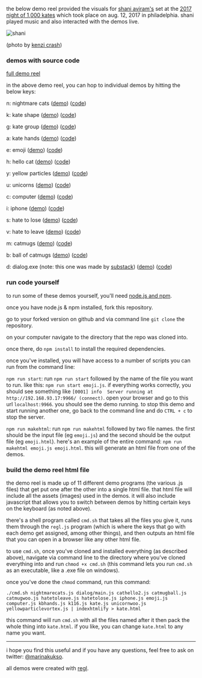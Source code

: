 the below demo reel provided the visuals for [shani
aviram's](http://shaniaviram.net/) set at the [2017 night of 1,000
kates](https://www.facebook.com/1000kates) which took place 
on aug. 12, 2017 in philadelphia. shani played music and also interacted with
the demos live.

![shani](https://kitties.neocities.org/2017-08-12-01-sm.jpg)

(photo by [kenzi crash](http://kenzicrash.com))


### demos with source code


[full demo reel](https://kitties.neocities.org/kate.html)

in the above demo reel, you can hop to individual demos by hitting the below
keys:

n: nightmare cats ([demo](https://kitties.neocities.org/nightmarecats.html))
([code](https://github.com/mk30/regl-demo-reel/blob/master/nightmarecats.js))

k: kate shape ([demo](https://kitties.neocities.org/deepergeometry.html))
([code](https://github.com/mk30/regl-demo-reel/blob/master/kate.js))

g: kate group ([demo](https://kitties.neocities.org/k116.html))
([code](https://github.com/mk30/regl-demo-reel/blob/master/k116.js))

a: kate hands ([demo](https://kitties.neocities.org/kbhands.html))
([code](https://github.com/mk30/regl-demo-reel/blob/master/kbhands.js))

e: emoji ([demo](https://kitties.neocities.org/emoji.html))
([code](https://github.com/mk30/regl-demo-reel/blob/master/emoji.js))

h: hello cat ([demo](https://kitties.neocities.org/cathello2.html))
([code](https://github.com/mk30/regl-demo-reel/blob/master/cathello2.js))

y: yellow particles
([demo](https://kitties.neocities.org/yellowparticlevortex.html))
([code](https://github.com/mk30/regl-demo-reel/blob/master/yellowparticlevortex.js))

u: unicorns ([demo](https://kitties.neocities.org/unicornwoo.html))
([code](https://github.com/mk30/regl-demo-reel/blob/master/unicornwoo.js))

c: computer ([demo](https://kitties.neocities.org/computer.html))
([code](https://github.com/mk30/regl-demo-reel/blob/master/computer.js))

i: iphone ([demo](https://kitties.neocities.org/iphone.html))
([code](https://github.com/mk30/regl-demo-reel/blob/master/iphone.js))

s: hate to lose ([demo](https://kitties.neocities.org/hatetolose.html))
([code](https://github.com/mk30/regl-demo-reel/blob/master/hatetolose.js))

v: hate to leave ([demo](https://kitties.neocities.org/hatetoleave.html))
([code](https://github.com/mk30/regl-demo-reel/blob/master/hatetoleave.js))

m: catmugs ([demo](https://kitties.neocities.org/catmugwoo.html))
([code](https://github.com/mk30/regl-demo-reel/blob/master/catmugwoo.js))

b: ball of catmugs ([demo](https://kitties.neocities.org/catmugball.html))
([code](https://github.com/mk30/regl-demo-reel/blob/master/catmugball.js))

d: dialog.exe (note: this one was made by [substack](https://twitter.com/substack))
([demo](https://substack.neocities.org/dialog.exe/))
([code](https://github.com/substack/glart/tree/master/dialog.exe))


### run code yourself

to run some of these demos yourself, you'll need [node.js and
npm](https://nodejs.org/en/download/).

once you have node.js & npm installed, fork this repository.

go to your forked version on github and via command line `git clone` the repository.

on your computer navigate to the directory that the repo was cloned into.

once there, do `npm install` to install the required dependencies.

once you've installed, you will have access to a number of scripts you can run
from the command line:

`npm run start`: run `npm run start` followed by the name of the file you want
to run. like this: `npm run start emoji.js`. if everything works correctly, you
should see something like `[0001] info  Server running at
http://192.168.93.17:9966/ (connect)`. open your browser and go to this url
`localhost:9966`. you should see the demo running. to stop this demo and start
running another one, go back to the command line and do `CTRL + c` to stop the
server. 

`npm run makehtml`: run `npm run makehtml` followed by two file names. the first
should be the input file (eg `emoji.js`) and the second should be the output
file (eg `emoji.html`). here's an example of the entire command: `npm run
makehtml emoji.js emoji.html`. this will generate an html file from one of the
demos.  

### build the demo reel html file

the demo reel is made up of 11 different demo programs (the various .js files)
that get put one after the other into a single html file. that html file will
include all the assets (images) used in the demos. it will also include
javascript that allows you to switch between demos by hitting certain keys on
the keyboard (as noted above).

there's a shell program called `cmd.sh` that takes all the files you give it,
runs them through the `regl.js` program (which is where the keys that go with
each demo get assigned, among other things), and then outputs an html file that
you can open in a browser like any other html file.

to use `cmd.sh`, once you've cloned and installed everything (as described
above), navigate via command line to the directory where you've cloned everything into and run `chmod
+x cmd.sh` (this command lets you run `cmd.sh` as an executable, like a .exe
file on windows).

once you've done the `chmod` command, run this command:

`./cmd.sh nightmarecats.js dialog/main.js cathello2.js catmugball.js catmugwoo.js hatetoleave.js hatetolose.js iphone.js emoji.js computer.js kbhands.js k116.js kate.js unicornwoo.js yellowparticlevortex.js | indexhtmlify > kate.html`

this command will run `cmd.sh` with all the files named after it then pack the
whole thing into `kate.html`. if you like, you can change `kate.html` to any name you want.

***

i hope you find this useful and if you have any questions, feel free to ask on
twitter: [@marinakukso](https://twitter.com/marinakukso).

all demos were created with [regl](http://regl.party).
